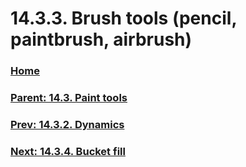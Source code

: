 # 14.3.3. Brush tools (pencil, paintbrush, airbrush)

### [Home](./00-home.md)
### [Parent: 14.3. Paint tools](./14-03-00-paint-tools.md)
### [Prev: 14.3.2. Dynamics](./14-03-02-dynamics.md)
### [Next: 14.3.4. Bucket fill](./14-03-04-bucket-fill.md)
